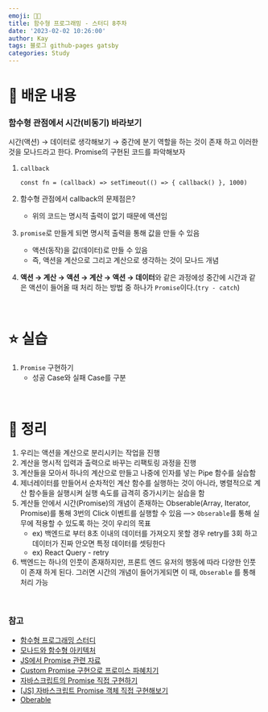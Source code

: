 ```yaml
---
emoji: 👨‍💻
title: 함수형 프로그래밍 - 스터디 8주차
date: '2023-02-02 10:26:00'
author: Kay
tags: 블로그 github-pages gatsby
categories: Study
---
```


# 💪 배운 내용
### 함수형 관점에서 시간(비동기) 바라보기
시간(액션) → 데이터로 생각해보기 → 중간에 분기 역할을 하는 것이 존재 하고 이러한 것을 모나드라고 한다. Promise의 구현된 코드를 파악해보자
1. `callback`

    ```tsx
    const fn = (callback) => setTimeout(() => { callback() }, 1000)
    ```
2. 함수형 관점에서 callback의 문제점은?
    - 위의 코드는 명시적 출력이 없기 때문에 액션임
3. `promise`로 만들게 되면 명시적 출력을 통해 값을 만들 수 있음
    - 액션(동작)을 값(데이터)로 만들 수 있음
    - 즉, 액션을 계산으로 그리고 계산으로 생각하는 것이 모나드 개념
4. **액션 → 계산 → 액션 → 계산 → 액션 → 데이터**와 같은 과정에성 중간에 시간과 같은 액션이 들어올 때 처리 하는 방법 중 하나가 `Promise`이다.(`try - catch`)
   
<br/>

# ⭐️ 실습
1. `Promise` 구현하기
    - 성공 Case와 실패 Case를 구분

 <br/>

# 🌈 정리
1. 우리는 액션을 계산으로 분리시키는 작업을 진행
2. 계산을 명시적 입력과 출력으로 바꾸는 리팩토링 과정을 진행
3. 계산들을 모아서 하나의 계산으로 만들고 나중에 인자를 넣는 Pipe 함수를 실습함
4. 제너레이터를 만들어서 순차적인 계산 함수를 실행하는 것이 아니라, 병렬적으로 계산 함수들을 실행시켜 실행 속도를 급격히 증가시키는 실습을 함
5. 계산들 안에서 시간(Promise)의 개념이 존재하는 Obserable(Array, Iterator, Promise)를 통해 3번의 Click 이벤트를 실행할 수 있음
—> `Obserable`를 통해 실무에 적용할 수 있도록 하는 것이 우리의 목표
   - ex) 백엔드로 부터 8초 이내의 데이터를 가져오지 못할 경우 retry를 3회 하고 데이터가 진짜 안오면 특정 데이터를 셋팅한다
   - ex) React Query - retry
6. 백엔드는 하나의 인풋이 존재하지만, 프론트 엔드 유저의 행동에 따라 다양한 인풋이 존재 하게 된다. 그러면 시간의 개념이 들어가게되면 이 때, `Obserable` 를 통해 처리 가능

<br/>

### 참고
- [함수형 프로그래밍 스터디](https://github.com/FECrash/FunctionalProgramming)
- [모나드와 함수형 아키텍처](https://teamdable.github.io/techblog/Moand-and-Functional-Architecture)
- [JS에서 Promise 관련 자료](https://medium.com/@linlinghao/async-code-from-vanilla-javascript-to-promises-to-async-await-fc440d9818dd)
- [Custom Promise 구현으로 프로미스 파혜치기](https://p-iknow.netlify.app/js/custom-promise)
- [자바스크립트의 Promise 직접 구현하기](https://blog.hyunmin.dev/14)
- [[JS] 자바스크립트 Promise 객체 직접 구현해보기](https://velog.io/@turtle601/JS-%EC%9E%90%EB%B0%94%EC%8A%A4%ED%81%AC%EB%A6%BD%ED%8A%B8-Promise-%EA%B0%9D%EC%B2%B4-%EC%A7%81%EC%A0%91-%EA%B5%AC%ED%98%84%ED%95%B4%EB%B3%B4%EA%B8%B0)
- [Oberable](https://github.com/tc39/proposal-observable/blob/master/src/Observable.js)

```toc
```
